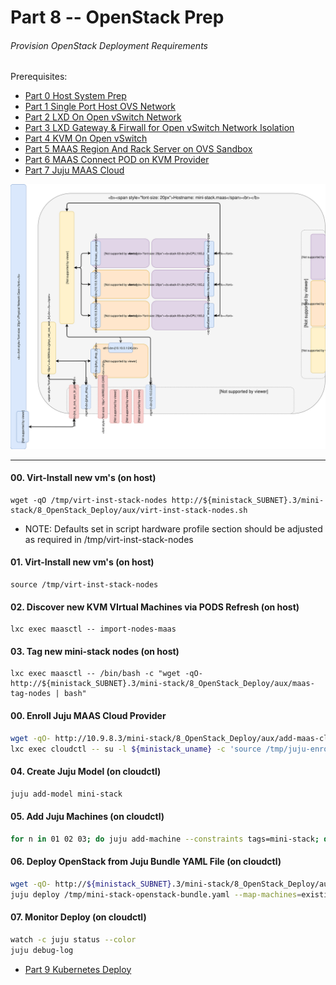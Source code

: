 # Part 8 -- OpenStack Prep
###### Provision OpenStack Deployment Requirements

Prerequisites:
- [Part 0 Host System Prep]
- [Part 1 Single Port Host OVS Network]
- [Part 2 LXD On Open vSwitch Network]
- [Part 3 LXD Gateway & Firwall for Open vSwitch Network Isolation]
- [Part 4 KVM On Open vSwitch]
- [Part 5 MAAS Region And Rack Server on OVS Sandbox]
- [Part 6 MAAS Connect POD on KVM Provider]
- [Part 7 Juju MAAS Cloud]

![CCIO Hypervisor - OpenStack Prep](web/drawio/OpenStack-Prep.svg)

-------
#### 00. Virt-Install new vm's (on host)
```
wget -qO /tmp/virt-inst-stack-nodes http://${ministack_SUBNET}.3/mini-stack/8_OpenStack_Deploy/aux/virt-inst-stack-nodes.sh
```
  - NOTE: Defaults set in script hardware profile section should be adjusted as required in /tmp/virt-inst-stack-nodes
#### 01. Virt-Install new vm's (on host)
```
source /tmp/virt-inst-stack-nodes
```

#### 02. Discover new KVM VIrtual Machines via PODS Refresh  (on host)
```
lxc exec maasctl -- import-nodes-maas
```

#### 03. Tag new mini-stack nodes (on host)
```
lxc exec maasctl -- /bin/bash -c "wget -qO- http://${ministack_SUBNET}.3/mini-stack/8_OpenStack_Deploy/aux/maas-tag-nodes | bash"
```
#### 00. Enroll Juju MAAS Cloud Provider
```sh
wget -qO- http://10.9.8.3/mini-stack/8_OpenStack_Deploy/aux/add-maas-cloud-provider.sh | bash
lxc exec cloudctl -- su -l ${ministack_uname} -c 'source /tmp/juju-enroll-maas-provider.sh'
```
#### 04. Create Juju Model (on cloudctl)
```sh
juju add-model mini-stack
```
#### 05. Add Juju Machines (on cloudctl)
```sh
for n in 01 02 03; do juju add-machine --constraints tags=mini-stack; done
```
#### 06. Deploy OpenStack from Juju Bundle YAML File (on cloudctl)
```sh
wget -qO- http://${ministack_SUBNET}.3/mini-stack/8_OpenStack_Deploy/aux/stein-ccio-openstack-juju-bundle.yaml | bash
juju deploy /tmp/mini-stack-openstack-bundle.yaml --map-machines=existing --verbose --debug
```
#### 07. Monitor Deploy (on cloudctl)
```sh
watch -c juju status --color
juju debug-log
```

- [Part 9 Kubernetes Deploy]
<!-- Markdown link & img dfn's -->
[Part 0 Host System Prep]: ../0_Host_System_Prep
[Part 1 Single Port Host OVS Network]: ../1_Single_Port_Host-Open_vSwitch_Network_Configuration
[Part 2 LXD On Open vSwitch Network]: ../2_LXD-On-OVS
[Part 3 LXD Gateway & Firwall for Open vSwitch Network Isolation]: ../3_LXD_Network_Gateway
[Part 4 KVM On Open vSwitch]: ../4_KVM_On_Open_vSwitch
[Part 5 MAAS Region And Rack Server on OVS Sandbox]: ../5_MAAS-Rack_And_Region_Ctl-On-Open_vSwitch
[Part 6 MAAS Connect POD on KVM Provider]: ../6_MAAS-Connect_POD_KVM-Provider
[Part 7 Juju MAAS Cloud]: ../7_Juju_MAAS_Cloud
[Part 8 OpenStack Prep]: ../8_OpenStack_Deploy
[Part 9 Kubernetes Deploy]: ../9_Kubernetes_Deploy
